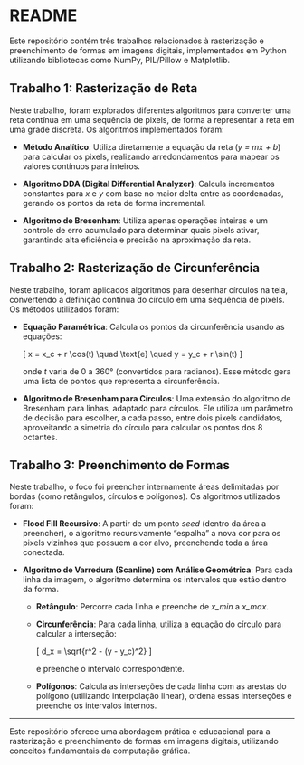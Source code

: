 # README

Este repositório contém três trabalhos relacionados à rasterização e preenchimento de formas em imagens digitais, implementados em Python utilizando bibliotecas como NumPy, PIL/Pillow e Matplotlib.

## Trabalho 1: Rasterização de Reta

Neste trabalho, foram explorados diferentes algoritmos para converter uma reta contínua em uma sequência de pixels, de forma a representar a reta em uma grade discreta. Os algoritmos implementados foram:

- **Método Analítico**: Utiliza diretamente a equação da reta (*y = mx + b*) para calcular os pixels, realizando arredondamentos para mapear os valores contínuos para inteiros.

- **Algoritmo DDA (Digital Differential Analyzer)**: Calcula incrementos constantes para *x* e *y* com base no maior delta entre as coordenadas, gerando os pontos da reta de forma incremental.

- **Algoritmo de Bresenham**: Utiliza apenas operações inteiras e um controle de erro acumulado para determinar quais pixels ativar, garantindo alta eficiência e precisão na aproximação da reta.

## Trabalho 2: Rasterização de Circunferência

Neste trabalho, foram aplicados algoritmos para desenhar círculos na tela, convertendo a definição contínua do círculo em uma sequência de pixels. Os métodos utilizados foram:

- **Equação Paramétrica**: Calcula os pontos da circunferência usando as equações:
  
  \[ x = x_c + r \cos(t) \quad \text{e} \quad y = y_c + r \sin(t) \]
  
  onde *t* varia de 0 a 360° (convertidos para radianos). Esse método gera uma lista de pontos que representa a circunferência.

- **Algoritmo de Bresenham para Círculos**: Uma extensão do algoritmo de Bresenham para linhas, adaptado para círculos. Ele utiliza um parâmetro de decisão para escolher, a cada passo, entre dois pixels candidatos, aproveitando a simetria do círculo para calcular os pontos dos 8 octantes.

## Trabalho 3: Preenchimento de Formas

Neste trabalho, o foco foi preencher internamente áreas delimitadas por bordas (como retângulos, círculos e polígonos). Os algoritmos utilizados foram:

- **Flood Fill Recursivo**: A partir de um ponto *seed* (dentro da área a preencher), o algoritmo recursivamente “espalha” a nova cor para os pixels vizinhos que possuem a cor alvo, preenchendo toda a área conectada.

- **Algoritmo de Varredura (Scanline) com Análise Geométrica**: Para cada linha da imagem, o algoritmo determina os intervalos que estão dentro da forma.
  
  - **Retângulo**: Percorre cada linha e preenche de *x_min* a *x_max*.
  - **Circunferência**: Para cada linha, utiliza a equação do círculo para calcular a interseção:
    
    \[ d_x = \sqrt{r^2 - (y - y_c)^2} \]
    
    e preenche o intervalo correspondente.
  - **Polígonos**: Calcula as interseções de cada linha com as arestas do polígono (utilizando interpolação linear), ordena essas interseções e preenche os intervalos internos.

---

Este repositório oferece uma abordagem prática e educacional para a rasterização e preenchimento de formas em imagens digitais, utilizando conceitos fundamentais da computação gráfica.
